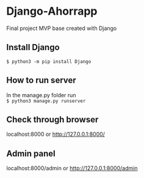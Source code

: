 # Django-Ahorrapp
Final project MVP base created with Django

## Install Django
`$ python3 -m pip install Django`
## How to run server
In the manage.py folder run <br>
`$ python3 manage.py runserver`
## Check through browser
localhost:8000 or http://127.0.0.1:8000/
## Admin panel
localhost:8000/admin or http://127.0.0.1:8000/admin


